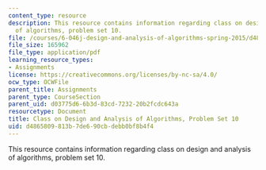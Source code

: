 ```yaml
---
content_type: resource
description: This resource contains information regarding class on design and analysis
  of algorithms, problem set 10.
file: /courses/6-046j-design-and-analysis-of-algorithms-spring-2015/d4865809813b7de690cbdebb0bf8b4f4_MIT6_046JS15_pset10.pdf
file_size: 165962
file_type: application/pdf
learning_resource_types:
- Assignments
license: https://creativecommons.org/licenses/by-nc-sa/4.0/
ocw_type: OCWFile
parent_title: Assignments
parent_type: CourseSection
parent_uid: d03775d6-6b3d-83cd-7232-20b2fcdc643a
resourcetype: Document
title: Class on Design and Analysis of Algorithms, Problem Set 10
uid: d4865809-813b-7de6-90cb-debb0bf8b4f4
---
```

This resource contains information regarding class on design and analysis of algorithms, problem set 10.